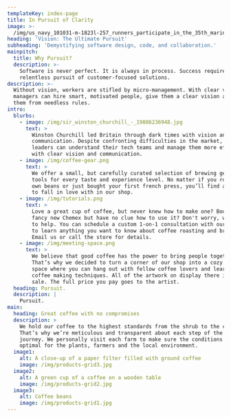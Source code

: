 ```yaml
---
templateKey: index-page
title: In Pursuit of Clarity
image: >-
  /img/us_navy_101031-m-1823l-257_runners_participate_in_the_35th_marine_corps_marathon.jpg
heading: 'Vision: The Ultimate Pursuit'
subheading: 'Demystifying software design, code, and collaboration.'
mainpitch:
  title: Why Pursuit?
  description: >-
    Software is never perfect. It is always in process. Success requires
    relentless pursuit of customer-focused solutions.
description: >-
  Without vision, workers are stifled by micro-management. With clear vision,
  managers can hire smart, motivated people, give them a clear vision and free
  them from needless rules.
intro:
  blurbs:
    - image: /img/sir_winston_churchill_-_19086236948.jpg
      text: >
        Winston Churchill led Britain through dark times with vision and clear
        communication. Despite confronting difficulties in the market, business
        leaders can understand their tech teams and manage them more effectively
        with clear vision and communication.
    - image: /img/coffee-gear.png
      text: >
        We offer a small, but carefully curated selection of brewing gear and
        tools for every taste and experience level. No matter if you roast your
        own beans or just bought your first french press, you’ll find a gadget
        to fall in love with in our shop.
    - image: /img/tutorials.png
      text: >
        Love a great cup of coffee, but never knew how to make one? Bought a
        fancy new Chemex but have no clue how to use it? Don't worry, we’re here
        to help. You can schedule a custom 1-on-1 consultation with our baristas
        to learn anything you want to know about coffee roasting and brewing.
        Email us or call the store for details.
    - image: /img/meeting-space.png
      text: >
        We believe that good coffee has the power to bring people together.
        That’s why we decided to turn a corner of our shop into a cozy meeting
        space where you can hang out with fellow coffee lovers and learn about
        coffee making techniques. All of the artwork on display there is for
        sale. The full price you pay goes to the artist.
  heading: Pursuit.
  description: |
    Pursuit.
main:
  heading: Great coffee with no compromises
  description: >
    We hold our coffee to the highest standards from the shrub to the cup.
    That’s why we’re meticulous and transparent about each step of the coffee’s
    journey. We personally visit each farm to make sure the conditions are
    optimal for the plants, farmers and the local environment.
  image1:
    alt: A close-up of a paper filter filled with ground coffee
    image: /img/products-grid3.jpg
  image2:
    alt: A green cup of a coffee on a wooden table
    image: /img/products-grid2.jpg
  image3:
    alt: Coffee beans
    image: /img/products-grid1.jpg
---
```


